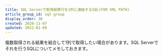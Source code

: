 ```yaml
---
title: SQL Serverで取得結果行を1列に連結するSQL(FOR XML PATH)
article_group_id: sql-group
display_order: 30
created: 2020-11-07
updated: 2022-01-09
---
```

複数取得される結果を結合して1列で取得したい場合があります。SQL Serverでそれを行うSQLについてメモしておきます。
